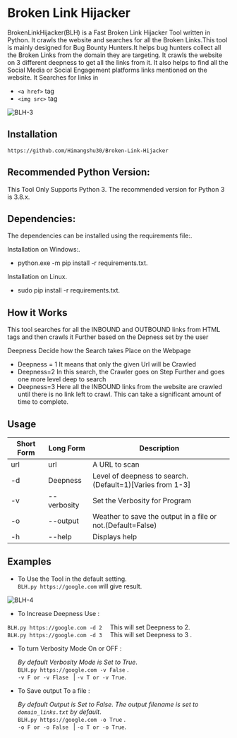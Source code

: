 
# Broken Link Hijacker

BrokenLinkHijacker(BLH) is a Fast Broken Link Hijacker Tool written in Python. It crawls the website and searches for all the Broken Links.This tool is mainly designed for Bug Bounty Hunters.It helps bug hunters collect all the Broken Links from the domain they are targeting. It crawls the website on 3 different deepness to get all the links from it. It also helps to find all the Social Media or Social Engagement platforms links mentioned on the website.  It Searches for links in 
- `<a href>` tag
- `<img src>` tag

![BLH-3](https://user-images.githubusercontent.com/29165227/109423919-70c12d00-7a07-11eb-9598-2dd26d6a5b10.PNG)




## Installation
`https://github.com/Himangshu30/Broken-Link-Hijacker`

## Recommended Python Version:
This Tool Only Supports Python 3.
The recommended version for Python 3 is 3.8.x.

## Dependencies:

The dependencies can be installed using the requirements file:.

Installation on Windows:.
- python.exe -m pip install -r requirements.txt.

Installation on Linux.
- sudo pip install -r requirements.txt.


## How it Works

This tool searches for all the INBOUND and OUTBOUND links from HTML tags and then crawls it Further based on the Depness set by the user

Deepness Decide how the Search takes Place on the Webpage
- Deepness = 1
It means that only the given Url will be Crawled
- Deepness=2
In this search, the Crawler goes on Step Further and goes one more level deep to search
- Deepness=3
Here all the INBOUND links from the website are crawled until there is no link left to crawl.
This can take a significant amount of time to complete.


## Usage

Short Form    | Long Form     | Description
------------- | ------------- |-------------
url           | url           | A URL to scan 
-d            | Deepness      | Level of deepness to search.(Default=1)[Varies from 1-3]
-v            | --verbosity   | Set the Verbosity for Program
-o            | --output      | Weather to save the output in a file or not.(Default=False)
-h            | --help        | Displays help 


## Examples

- To Use the Tool in the default setting.\
`BLH.py https://google.com` will give result.

![BLH-4](https://user-images.githubusercontent.com/29165227/109423934-820a3980-7a07-11eb-9348-c25692ce16aa.PNG)


- To Increase Deepness Use :

`BLH.py https://google.com -d 2  ` This will set Deepness to 2.\
`BLH.py https://google.com -d 3  ` This will set Deepness to 3 .

- To turn Verbosity Mode On or OFF :
 
  *By default Verbosity Mode is Set to True*.\
  `BLH.py https://google.com -v False` . \
  `-v F or -v Flase ` |  `-v T or -v True`.

- To Save output To a file : 

  *By default Output is Set to False. The output filename is set to `domain_links.txt` by default*.\
  `BLH.py https://google.com -o True` . \
  `-o F or -o False ` | `-o T or -o True`.

   

